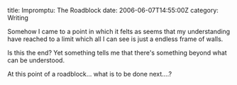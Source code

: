 title: Impromptu: The Roadblock
date: 2006-06-07T14:55:00Z
category: Writing

Somehow I came to a point in which it felts as seems that my understanding have reached to a limit which all I can see is just a endless frame of walls.

Is this the end? Yet something tells me that there's something beyond what can be understood.

At this point of a roadblock… what is to be done next….?
